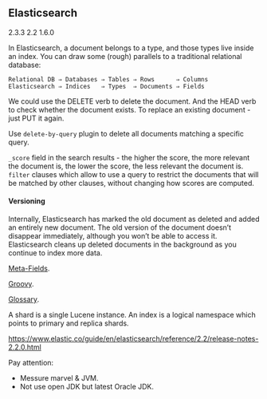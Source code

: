 Elasticsearch
-
2.3.3
2.2
1.6.0

In Elasticsearch, a document belongs to a type, and those types live inside an index.
You can draw some (rough) parallels to a traditional relational database:
````
Relational DB ⇒ Databases ⇒ Tables ⇒ Rows      ⇒ Columns
Elasticsearch ⇒ Indices   ⇒ Types  ⇒ Documents ⇒ Fields
````
We could use the DELETE verb to delete the document.
And the HEAD verb to check whether the document exists.
To replace an existing document - just PUT it again.

Use `delete-by-query` plugin to delete all documents matching a specific query.

`_score` field in the search results - the higher the score,
the more relevant the document is, the lower the score, the less relevant the document is.
`filter` clauses which allow to use a query
to restrict the documents that will be matched by other clauses, without changing how scores are computed.

#### Versioning

Internally, Elasticsearch has marked the old document as deleted and added an entirely new document.
The old version of the document doesn’t disappear immediately,
although you won’t be able to access it.
Elasticsearch cleans up deleted documents in the background as you continue to index more data.


[Meta-Fields](https://www.elastic.co/guide/en/elasticsearch/reference/current/mapping-fields.html).

[Groovy](https://www.elastic.co/guide/en/elasticsearch/reference/current/modules-scripting.html#_document_fields).

[Glossary](https://www.elastic.co/guide/en/elasticsearch/reference/current/glossary.html).

A shard is a single Lucene instance.
An index is a logical namespace which points to primary and replica shards.

https://www.elastic.co/guide/en/elasticsearch/reference/2.2/release-notes-2.2.0.html

Pay attention:

* Messure marvel & JVM.
* Not use open JDK but latest Oracle JDK.
